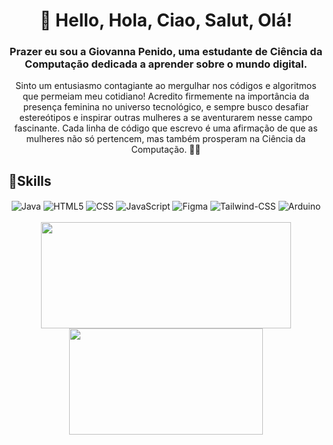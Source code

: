 <h1 align="Center"> 👋 Hello, Hola, Ciao, Salut, Olá!</h1>
<h3 align="Center">Prazer eu sou a Giovanna Penido, uma estudante de Ciência da Computação dedicada a aprender sobre o mundo digital.</h3>
<p align="Center">Sinto um entusiasmo contagiante ao mergulhar nos códigos e algoritmos que permeiam meu cotidiano!
 Acredito firmemente na importância da presença feminina no universo tecnológico, e sempre busco desafiar estereótipos e inspirar outras mulheres a se aventurarem nesse campo fascinante. Cada linha de código que escrevo é uma afirmação de que as mulheres não só pertencem, mas também prosperam na Ciência da Computação. 👩‍💻</p>
<h2>🚀Skills</h3>
<div style="display: inline_block" align="center">
    <img align="center" alt="Java" src="https://img.shields.io/badge/Java-ED8B00?style=for-the-badge&logo=openjdk&logoColor=white">
    <img align="center" alt="HTML5" src="https://img.shields.io/badge/HTML5-E34F26?style=for-the-badge&logo=html5&logoColor=white">
    <img align="center" alt="CSS" src="https://img.shields.io/badge/CSS3-1572B6?style=for-the-badge&logo=css3&logoColor=white">
    <img align="center" alt="JavaScript" src="https://img.shields.io/badge/JavaScript-F7DF1E?style=for-the-badge&logo=javascript&logoColor=black">
    <img align="center" alt="Figma" src="https://img.shields.io/badge/Figma-F24E1E?style=for-the-badge&logo=figma&logoColor=white">    
    <img align="center" alt="Tailwind-CSS" src="https://img.shields.io/badge/Tailwind_CSS-38B2AC?style=for-the-badge&logo=tailwind-css&logoColor=white">
    <img align="center" alt="Arduino" src="https://img.shields.io/badge/Arduino-00979D?style=for-the-badge&logo=Arduino&logoColor=white">
</div>
<br>
<div align="center">
    <img height="170em" width="400em" src="https://github-readme-stats.vercel.app/api?username=GiovannaSPenido&show_icons=true&theme=synthwave">
    <img height="170em" width="310em" src="https://github-readme-stats.vercel.app/api/top-langs/?username=GiovannaSPenido&langs_count=10&layout=compact&theme=synthwave&hide_border=true"/>
</div>

